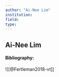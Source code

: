 ```yaml
---
author: "Ai-Nee Lim"
institution:
field:
type:
---
```


## Ai-Nee Lim
#### Bibliography:

![[@Fertleman2018-vt]]